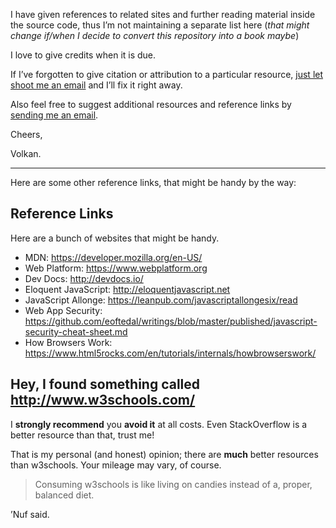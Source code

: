 I have given references to related sites and further reading material inside the source code, thus I’m not maintaining a separate list here (*that might change if/when I decide to convert this repository into a book maybe*)

I love to give credits when it is due.

If I’ve forgotten to give citation or attribution to a particular resource, [just let shoot me an email](mailto:me@volkan.io) and I’ll fix it right away.

Also feel free to suggest additional resources and reference links by [sending me an email](mailto:me@volkan.io).

Cheers,

Volkan.

---

Here are some other reference links, that might be handy by the way:

## Reference Links

Here are a bunch of websites that might be handy.

* MDN: <https://developer.mozilla.org/en-US/>
* Web Platform: <https://www.webplatform.org>
* Dev Docs: <http://devdocs.io/>
* Eloquent JavaScript: <http://eloquentjavascript.net>
* JavaScript Allonge: <https://leanpub.com/javascriptallongesix/read>
* Web App Security: <https://github.com/eoftedal/writings/blob/master/published/javascript-security-cheat-sheet.md>
* How Browsers Work: <https://www.html5rocks.com/en/tutorials/internals/howbrowserswork/>

## Hey, I found something called http://www.w3schools.com/

I **strongly recommend** you **avoid it** at all costs. Even StackOverflow is a better resource than that, trust me! 

That is my personal (and honest) opinion; there are **much** better resources than w3schools. Your mileage may vary, of course.

> Consuming w3schools is like living on candies instead of a, proper, balanced diet.

’Nuf said.

